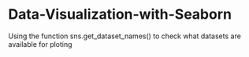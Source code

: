 # Data-Visualization-with-Seaborn
Using the function sns.get_dataset_names() to check what datasets are available for ploting

